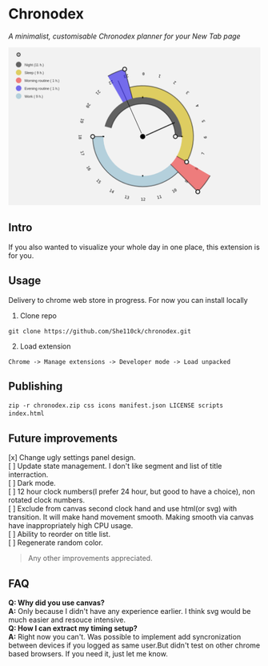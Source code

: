 
# Chronodex

*A minimalist, customisable Chronodex planner for your New Tab page*

![screenshot](https://raw.githubusercontent.com/She110ck/chronodex/main/chronodex-1200.png)

## Intro
If you also wanted to visualize your whole day in one place, this extension is for you. 

## Usage
Delivery to chrome web store in progress. For now you can install locally

1. Clone repo
```
git clone https://github.com/She110ck/chronodex.git

```
2. Load extension  
```
Chrome -> Manage extensions -> Developer mode -> Load unpacked
```
## Publishing
```
zip -r chronodex.zip css icons manifest.json LICENSE scripts index.html
```

## Future improvements
[x] Change ugly settings panel design.  
[ ] Update state management. I don't like segment and list of title interraction.  
[ ] Dark mode.   
[ ] 12 hour clock numbers(I prefer 24 hour, but good to have a choice), non rotated clock numbers.  
[ ] Exclude from canvas second clock hand and use html(or svg) with transition. It will make hand movement smooth. Making smooth via canvas have inappropriately high CPU usage.  
[ ] Ability to reorder on title list.    
[ ] Regenerate random color.  
  
> Any other improvements appreciated.

## FAQ
**Q: Why did you use canvas?**  
**A:** Only because I didn't have any experience earlier. I think svg would be much easier and resouce intensive.  
**Q: How I can extract my timing setup?**  
**A:** Right now you can't. Was possible to implement add syncronization between devices if you logged as same user.But didn't test on other chrome based browsers. If you need it, just let me know. 


